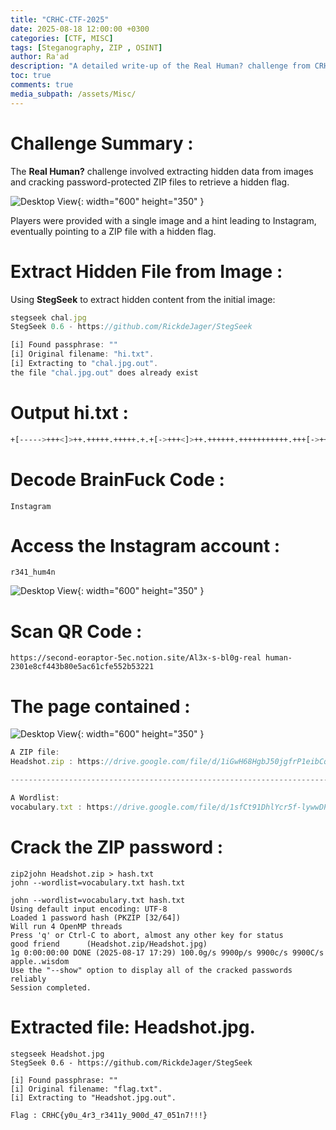 ```yaml
---
title: "CRHC-CTF-2025"
date: 2025-08-18 12:00:00 +0300
categories: [CTF, MISC]
tags: [Steganography, ZIP , OSINT]
author: Ra'ad
description: "A detailed write-up of the Real Human? challenge from CRHC-CTF-2025, including steg extraction, ZIP cracking, and flag retrieval."
toc: true
comments: true
media_subpath: /assets/Misc/
---
```

# Challenge Summary :
The **Real Human?** challenge involved extracting hidden data from images and cracking password-protected ZIP files to retrieve a hidden flag.  

![Desktop View](/chal.jpg){: width="600" height="350" }

Players were provided with a single image and a hint leading to Instagram, eventually pointing to a ZIP file with a hidden flag.

# Extract Hidden File from Image :

Using **StegSeek** to extract hidden content from the initial image:

```javascript
stegseek chal.jpg 
StegSeek 0.6 - https://github.com/RickdeJager/StegSeek

[i] Found passphrase: ""
[i] Original filename: "hi.txt".
[i] Extracting to "chal.jpg.out".
the file "chal.jpg.out" does already exist
```
# Output hi.txt : 
```bash
+[----->+++<]>++.+++++.+++++.+.+[->+++<]>++.++++++.+++++++++++.+++[->+++<]>++.++++++++++++. 
```
# Decode BrainFuck Code : 
`Instagram`

# Access the Instagram account : 
`r341_hum4n`

![Desktop View](/QR.jpeg){: width="600" height="350" }

# Scan QR Code : 
```https://second-eoraptor-5ec.notion.site/Al3x-s-bl0g-real human-2301e8cf443b80e5ac61cfe552b53221```

# The page contained :
![Desktop View](/image.png){: width="600" height="350" }

```javascript
A ZIP file: 
Headshot.zip : https://drive.google.com/file/d/1iGwH68HgbJ50jgfrP1eibCqRKRVRW3Kz/view

--------------------------------------------------------------------------

A Wordlist: 
vocabulary.txt : https://drive.google.com/file/d/1sfCt91DhlYcr5f-lywwDPjwoW-5OZ9zu/view?pli=1
```

# Crack the ZIP password :

```
zip2john Headshot.zip > hash.txt
john --wordlist=vocabulary.txt hash.txt

john --wordlist=vocabulary.txt hash.txt 
Using default input encoding: UTF-8
Loaded 1 password hash (PKZIP [32/64])
Will run 4 OpenMP threads
Press 'q' or Ctrl-C to abort, almost any other key for status
good friend      (Headshot.zip/Headshot.jpg)     
1g 0:00:00:00 DONE (2025-08-17 17:29) 100.0g/s 9900p/s 9900c/s 9900C/s apple..wisdom
Use the "--show" option to display all of the cracked passwords reliably
Session completed.
```

# Extracted file: Headshot.jpg.
```
stegseek Headshot.jpg 
StegSeek 0.6 - https://github.com/RickdeJager/StegSeek

[i] Found passphrase: ""
[i] Original filename: "flag.txt".
[i] Extracting to "Headshot.jpg.out".
```
`Flag : CRHC{y0u_4r3_r3411y_900d_47_051n7!!!}`
